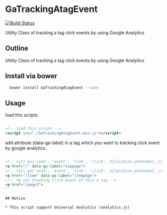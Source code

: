 # GaTrackingAtagEvent

[![Build Status](https://travis-ci.org/kashiro/GaTrackingAtagEvent.png?branch=master)](https://travis-ci.org/kashiro/GaTrackingAtagEvent)

Utility Class of tracking  a tag click events by using Google Analyitcs

## Outline

Utility Class of tracking  a tag click events by using Google Analyitcs


## Install via bower

```bash
  bower install GaTrackingAtagEvent --save
```

## Usage

load this scripts

```html

<!-- load this script -->
<script src="./GaTrackingAtagEvent.min.js"></script>

```

add attribute (data-ga-label) in a tag which you want to tracking click event by google analytics.

```html

<!-- call ga('send', 'event', 'link', 'click', ${location.pathname}__toppage); -->
<a href="/" data-ga-label="toppage">
<!-- call ga('send', 'event', 'link', 'click', ${location.pathname}__itempage); -->
<a href="/item" data-ga-label="itempage">
<!-- do not tracking click event of this a tag -->
<a href="/page3">
``

## Notice

* This script support Universal Analytics (analytics.js)
